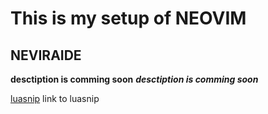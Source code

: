 # This is my setup of NEOVIM
## NEVIRAIDE

**desctiption is comming soon** 
***desctiption is comming soon*** 


[luasnip](https://github.com/L3MON4D3/LuaSnip) link to luasnip

